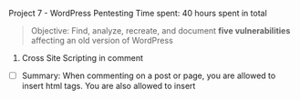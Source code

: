  Project 7 - WordPress Pentesting
Time spent: 40 hours spent in total

> Objective: Find, analyze, recreate, and document **five vulnerabilities** affecting an old version of WordPress

1. Cross Site Scripting in comment
  - [ ] Summary: When commenting on a post or page, you are allowed to insert html tags. You are also allowed to insert <script> tags as well as javascript and the page will run the javascript. This means that an attacker can use the document.cookie command and send the information to his own database, compromising the Wordpress accounts of anyone who loads the page with the infected comment.
    - Vulnerability types: Reflective Cross Site Scripting
    - Tested in version: Wordpress 4.2
    - Fixed in version: Wordpress 4.6
  - [ ] GIF Walkthrough: <img src="https://media.giphy.com/media/9x1dCoGSs7KJ0gOctS/giphy.gif" width="800">
